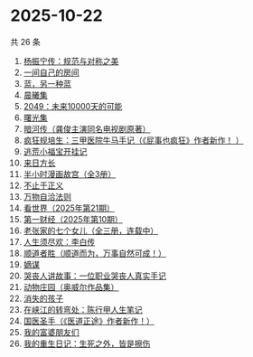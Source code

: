 # 2025-10-22

共 26 条

<!-- BEGIN WEREAD -->
<!-- 最后更新时间 2025-10-22 16:14:47 +0800 -->
1. [杨振宁传：规范与对称之美](https://weread.qq.com/web/bookDetail/4de32520813ab7c7dg0102c1)
1. [一间自己的房间](https://weread.qq.com/web/bookDetail/423320f0813ab8f58g01571e)
1. [蓝，另一种蓝](https://weread.qq.com/web/bookDetail/8b9324e0813ab70b0g017ca4)
1. [晨曦集](https://weread.qq.com/web/bookDetail/57432d4072051c975748318)
1. [2049：未来10000天的可能](https://weread.qq.com/web/bookDetail/bdd325d0813aba18dg0142a8)
1. [曙光集](https://weread.qq.com/web/bookDetail/a6d323f0813ab8831g013e4c)
1. [暗河传（龚俊主演同名电视剧原著）](https://weread.qq.com/web/bookDetail/b3f32cc0813ab8691g0124d3)
1. [疯狂规培生：三甲医院牛马手记（《屁事也疯狂》作者新作！ ）](https://weread.qq.com/web/bookDetail/ef332170813aba876g011d57)
1. [逃荒小福宝开挂记](https://weread.qq.com/web/bookDetail/46232e30813aba8d4g018754)
1. [来日方长](https://weread.qq.com/web/bookDetail/9a932de0813aba8edg014095)
1. [半小时漫画故宫（全3册）](https://weread.qq.com/web/bookDetail/2a932490813aba8e3g011d9c)
1. [不止于正义](https://weread.qq.com/web/bookDetail/85e32100813aba6c1g013c04)
1. [万物自洽法则](https://weread.qq.com/web/bookDetail/00f32030813aba87ag018f6c)
1. [看世界（2025年第21期）](https://weread.qq.com/web/bookDetail/50c327a0813aba925g01643b)
1. [第一财经（2025年第10期）](https://weread.qq.com/web/bookDetail/d6d328d0813aba923g010e1c)
1. [老张家的七个女儿（全三册，连载中）](https://weread.qq.com/web/bookDetail/12332100813ab8b6cg0155cf)
1. [人生须尽欢：李白传](https://weread.qq.com/web/bookDetail/c64320e0813aba483g019de2)
1. [顺道者胜（顺道而为，万事自然可成！）](https://weread.qq.com/web/bookDetail/f1832020813ab9fe4g012bf1)
1. [嫡谋](https://weread.qq.com/web/bookDetail/cce32de0578343cce23f000)
1. [哭丧人讲故事：一位职业哭丧人真实手记](https://weread.qq.com/web/bookDetail/89332420813aba51dg015be1)
1. [动物庄园（奥威尔作品集）](https://weread.qq.com/web/bookDetail/dc432dd059c805dc4045f8a)
1. [消失的孩子](https://weread.qq.com/web/bookDetail/19e325f0813aba772g01570e)
1. [在峡江的转弯处：陈行甲人生笔记](https://weread.qq.com/web/bookDetail/bca326a0813ab8f5ag016fc1)
1. [国医圣手（《医道正途》作者新作！）](https://weread.qq.com/web/bookDetail/86932020813aba4f4g0151b2)
1. [我的富婆朋友们](https://weread.qq.com/web/bookDetail/ed132f90813aba7efg0129b7)
1. [我的重生日记：生死之外，皆是擦伤](https://weread.qq.com/web/bookDetail/d7432640813ab9560g013cc5)
<!-- END WEREAD -->